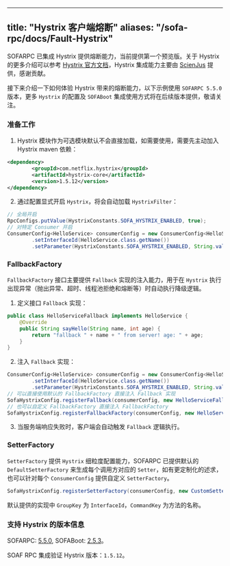
---
title: "Hystrix 客户端熔断"
aliases: "/sofa-rpc/docs/Fault-Hystrix"
---


SOFARPC 已集成 Hystrix 提供熔断能力，当前提供第一个预览版。关于 Hystrix 的更多介绍可以参考 [Hystrix 官方文档](https://github.com/Netflix/Hystrix)，Hystrix 集成能力主要由 [ScienJus](https://github.com/ScienJus) 提供，感谢贡献。

接下来介绍一下如何体验 Hystrix 带来的熔断能力，以下示例使用 `SOFARPC 5.5.0` 版本，更多 `Hystrix` 的配置及 `SOFABoot` 集成使用方式将在后续版本提供，敬请关注。

### 准备工作

1. Hystrix 模块作为可选模块默认不会直接加载，如需要使用，需要先主动加入 Hystrix maven 依赖：
```xml
<dependency>
        <groupId>com.netflix.hystrix</groupId>
        <artifactId>hystrix-core</artifactId>
        <version>1.5.12</version>
</dependency>
```
2. 通过配置显式开启 `Hystrix`，将会自动加载 `HystrixFilter`：
```java
// 全局开启
RpcConfigs.putValue(HystrixConstants.SOFA_HYSTRIX_ENABLED, true);
// 对特定 Consumer 开启
ConsumerConfig<HelloService> consumerConfig = new ConsumerConfig<HelloService>()
        .setInterfaceId(HelloService.class.getName())
        .setParameter(HystrixConstants.SOFA_HYSTRIX_ENABLED, String.valueOf(true));
```

### FallbackFactory

`FallbackFactory` 接口主要提供 `Fallback` 实现的注入能力，用于在 `Hystrix` 执行出现异常（抛出异常、超时、线程池拒绝和熔断等）时自动执行降级逻辑。

1. 定义接口 `Fallback` 实现：
```java
public class HelloServiceFallback implements HelloService {
    @Override
    public String sayHello(String name, int age) {
        return "fallback " + name + " from server! age: " + age;
    }
}
```
2. 注入 `Fallback` 实现：
```java
ConsumerConfig<HelloService> consumerConfig = new ConsumerConfig<HelloService>()
        .setInterfaceId(HelloService.class.getName())
        .setParameter(HystrixConstants.SOFA_HYSTRIX_ENABLED, String.valueOf(true));
// 可以直接使用默认的 FallbackFactory 直接注入 Fallback 实现
SofaHystrixConfig.registerFallback(consumerConfig, new HelloServiceFallback());
// 也可以自定义 FallbackFactory 直接注入 FallbackFactory
SofaHystrixConfig.registerFallbackFactory(consumerConfig, new HelloServiceFallbackFactory());
```
3. 当服务端响应失败时，客户端会自动触发 `Fallback` 逻辑执行。

### SetterFactory

`SetterFactory` 提供 `Hystrix` 细粒度配置能力，SOFARPC 已提供默认的 `DefaultSetterFactory` 来生成每个调用方对应的 `Setter`，如有更定制化的述求，也可以针对每个 `ConsumerConfig` 提供自定义 `SetterFactory`。
```java
SofaHystrixConfig.registerSetterFactory(consumerConfig, new CustomSetterFactory());
```

默认提供的实现中 `GroupKey` 为 `InterfaceId`，`CommandKey` 为方法的名称。

### 支持 Hystrix 的版本信息

SOFARPC: [5.5.0](https://github.com/sofastack/sofa-rpc/releases), SOFABoot: [2.5.3](https://github.com/sofastack/sofa-boot/releases/)。

SOAF RPC 集成验证 Hystrix 版本：`1.5.12`。
